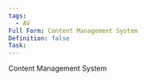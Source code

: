 ```yaml
---
tags:
  - AV
Full Form: Content Management System
Definition: false
Task:
---
```

Content Management System